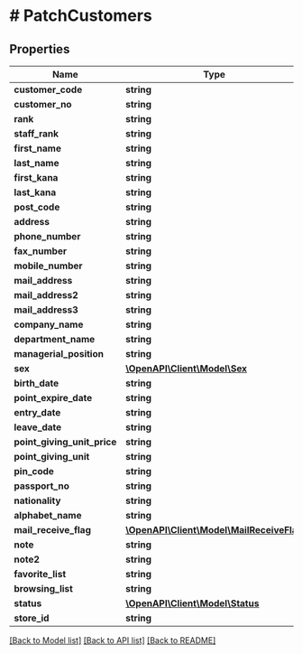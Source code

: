 # # PatchCustomers

## Properties

Name | Type | Description | Notes
------------ | ------------- | ------------- | -------------
**customer_code** | **string** |  | [optional]
**customer_no** | **string** |  | [optional]
**rank** | **string** |  | [optional]
**staff_rank** | **string** |  | [optional]
**first_name** | **string** |  | [optional]
**last_name** | **string** |  | [optional]
**first_kana** | **string** |  | [optional]
**last_kana** | **string** |  | [optional]
**post_code** | **string** |  | [optional]
**address** | **string** |  | [optional]
**phone_number** | **string** |  | [optional]
**fax_number** | **string** |  | [optional]
**mobile_number** | **string** |  | [optional]
**mail_address** | **string** |  | [optional]
**mail_address2** | **string** |  | [optional]
**mail_address3** | **string** |  | [optional]
**company_name** | **string** |  | [optional]
**department_name** | **string** |  | [optional]
**managerial_position** | **string** |  | [optional]
**sex** | [**\OpenAPI\Client\Model\Sex**](Sex.md) |  | [optional]
**birth_date** | **string** |  | [optional]
**point_expire_date** | **string** |  | [optional]
**entry_date** | **string** |  | [optional]
**leave_date** | **string** |  | [optional]
**point_giving_unit_price** | **string** |  | [optional]
**point_giving_unit** | **string** |  | [optional]
**pin_code** | **string** |  | [optional]
**passport_no** | **string** |  | [optional]
**nationality** | **string** |  | [optional]
**alphabet_name** | **string** |  | [optional]
**mail_receive_flag** | [**\OpenAPI\Client\Model\MailReceiveFlag**](MailReceiveFlag.md) |  | [optional]
**note** | **string** |  | [optional]
**note2** | **string** |  | [optional]
**favorite_list** | **string** |  | [optional]
**browsing_list** | **string** |  | [optional]
**status** | [**\OpenAPI\Client\Model\Status**](Status.md) |  | [optional]
**store_id** | **string** |  | [optional]

[[Back to Model list]](../../README.md#models) [[Back to API list]](../../README.md#endpoints) [[Back to README]](../../README.md)
